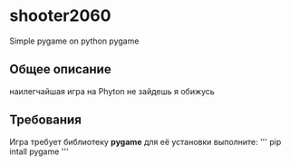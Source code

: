# shooter2060
Simple pygame on python pygame
## Общее описание 
наилегчайшая игра на Phyton не зайдешь я обижусь
## Требования 
Игра требует библиотеку **pygame**
для её установки выполните:
'''
pip intall pygame
'''
